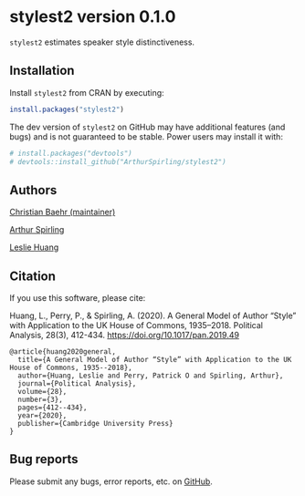 
<!-- README.md is generated from README.Rmd. Please edit that file -->

# stylest2 version 0.1.0

`stylest2` estimates speaker style distinctiveness.

## Installation

Install `stylest2` from CRAN by executing:

``` r
install.packages("stylest2")
```

The dev version of `stylest2` on GitHub may have additional features
(and bugs) and is not guaranteed to be stable. Power users may install
it with:

``` r
# install.packages("devtools")
# devtools::install_github("ArthurSpirling/stylest2")
```

## Authors

<a href="https://github.com/cbaehr">Christian Baehr (maintainer)</a>

<a href="https://github.com/ArthurSpirling/">Arthur Spirling</a>

<a href="https://leslie-huang.github.io/">Leslie Huang</a>

## Citation

If you use this software, please cite:

Huang, L., Perry, P., & Spirling, A. (2020). A General Model of Author
“Style” with Application to the UK House of Commons, 1935–2018.
Political Analysis, 28(3), 412-434.
<https://doi.org/10.1017/pan.2019.49>

    @article{huang2020general,
      title={A General Model of Author “Style” with Application to the UK House of Commons, 1935--2018},
      author={Huang, Leslie and Perry, Patrick O and Spirling, Arthur},
      journal={Political Analysis},
      volume={28},
      number={3},
      pages={412--434},
      year={2020},
      publisher={Cambridge University Press}
    }

## Bug reports

Please submit any bugs, error reports, etc. on
<a href="https://github.com/ArthurSpirling/stylest2/issues">GitHub</a>.
